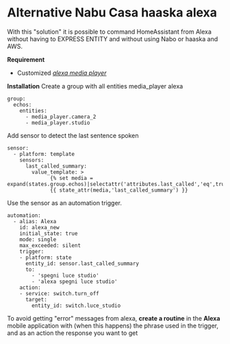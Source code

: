 # Alternative Nabu Casa haaska alexa

With this "solution" it is possible to command HomeAssistant from Alexa without having to EXPRESS ENTITY and without using Nabo or haaska and AWS.

**Requirement**
- Customized <i>[alexa media player](https://github.com/custom-components/alexa_media_player)</i> 

**Installation**
Create a group with all entities media_player alexa
```
group:
  echos: 
    entities:
      - media_player.camera_2
      - media_player.studio
```
Add sensor to detect the last sentence spoken
```
sensor:
  - platform: template
    sensors:
      last_called_summary: 
        value_template: >
              {% set media = expand(states.group.echos)|selectattr('attributes.last_called','eq',true)|map(attribute='entity_id')|first%}
              {{ state_attr(media,'last_called_summary') }}
```
Use the sensor as an automation trigger. 
```
automation:
  - alias: Alexa 
    id: alexa_new
    initial_state: true
    mode: single
    max_exceeded: silent
    trigger:
    - platform: state
      entity_id: sensor.last_called_summary
      to: 
        - 'spegni luce studio' 
        - 'alexa spegni luce studio'
    action:
    - service: switch.turn_off
      target:
        entity_id: switch.luce_studio
```
To avoid getting "error" messages from alexa, **create a routine** in the **Alexa** mobile application with (when this happens) the phrase used in the trigger, and as an action the response you want to get
